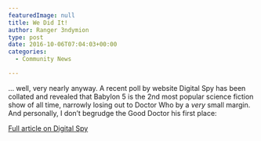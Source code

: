 ```yaml
---
featuredImage: null
title: We Did It!
author: Ranger 3ndymion
type: post
date: 2016-10-06T07:04:03+00:00
categories:
  - Community News

---
```

&#8230; well, very nearly anyway. A recent poll by website Digital Spy has been collated and revealed that Babylon 5 is the 2nd most popular science fiction show of all time, narrowly losing out to Doctor Who by a _very_ small margin. And personally, I don&#8217;t begrudge the Good Doctor his first place:

[Full article on Digital Spy][1]

 [1]: http://www.digitalspy.com/tv/doctor-who/news/a800083/doctor-who-narrowly-beats-babylon-5-to-be-named-your-favourite-science-fiction-show-of-all-time/
